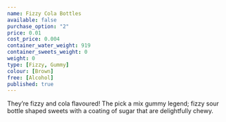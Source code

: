 ```yaml
---
name: Fizzy Cola Bottles
available: false
purchase_option: "2"
price: 0.01
cost_price: 0.004
container_water_weight: 919
container_sweets_weight: 0
weight: 0
type: [Fizzy, Gummy]
colour: [Brown]
free: [Alcohol]
published: true
---
```

They’re fizzy and cola flavoured! The pick a mix gummy legend; fizzy sour bottle shaped sweets with a coating of sugar that are delightfully chewy.